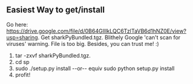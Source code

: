 ## Easiest Way to get/install

Go here: https://drive.google.com/file/d/0B64GIIlkLQC6TzlTaVB6d1hNZ0E/view?usp=sharing. Get sharkPyBundled.tgz. Blithely Google 'can't scan for viruses' warning. File is too big. Besides, you can trust me! :)

1. tar -zxvf sharkPyBundled.tgz.
2. cd sp
3. sudo ./setup.py install --or-- equiv sudo python setup.py install
4. profit!
